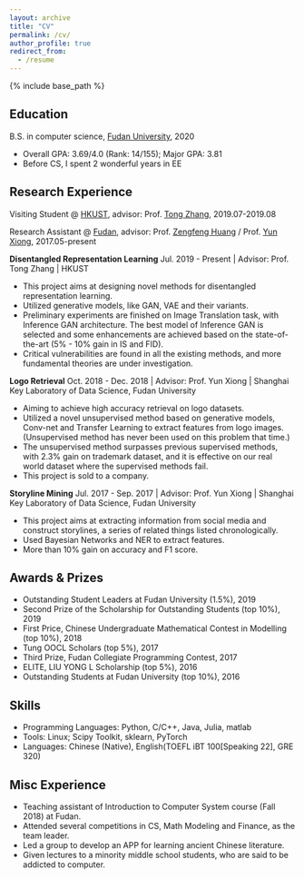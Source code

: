 ```yaml
---
layout: archive
title: "CV"
permalink: /cv/
author_profile: true
redirect_from:
  - /resume
---
```


{% include base_path %}

## Education

B.S. in computer science, [Fudan University](https://www.fudan.edu.cn/en/), 2020
- Overall GPA: 3.69/4.0 (Rank: 14/155); Major GPA: 3.81
- Before CS, I spent 2 wonderful years in EE


## Research Experience

Visiting Student @ [HKUST](https://www.ust.hk/), advisor: Prof. [Tong Zhang](http://tongzhang-ml.org/), 2019.07-2019.08

Research Assistant @ [Fudan](https://www.fudan.edu.cn/en/), advisor: Prof. [Zengfeng Huang](http://www.cse.ust.hk/~huangzf/) / Prof. [Yun Xiong](http://www.cs.fudan.edu.cn/?page_id=1979), 2017.05-present



**Disentangled Representation Learning**
Jul. 2019 - Present | Advisor: Prof. Tong Zhang | HKUST 
- This project aims at designing novel methods for disentangled representation learning.
- Utilized generative models, like GAN, VAE and their variants.
- Preliminary experiments are finished on Image Translation task, with Inference GAN architecture. The best model of
Inference GAN is selected and some enhancements are achieved based on the state-of-the-art (5% - 10% gain in IS and
FID).
- Critical vulnerabilities are found in all the existing methods, and more fundamental theories are under investigation.

**Logo Retrieval**
Oct. 2018 - Dec. 2018 | Advisor: Prof. Yun Xiong | Shanghai Key Laboratory of Data Science, Fudan University
- Aiming to achieve high accuracy retrieval on logo datasets.
- Utilized a novel unsupervised method based on generative models, Conv-net and Transfer Learning to extract features
from logo images. (Unsupervised method has never been used on this problem that time.)
- The unsupervised method surpasses previous supervised methods, with 2.3% gain on trademark dataset, and it is
effective on our real world dataset where the supervised methods fail.
- This project is sold to a company.

**Storyline Mining**
Jul. 2017 - Sep. 2017 | Advisor: Prof. Yun Xiong | Shanghai Key Laboratory of Data Science, Fudan University
- This project aims at extracting information from social media and construct storylines, a series of related things listed chronologically.
- Used Bayesian Networks and NER to extract features.
- More than 10% gain on accuracy and F1 score.


## Awards & Prizes

- Outstanding Student Leaders at Fudan University (1.5%), 2019
- Second Prize of the Scholarship for Outstanding Students (top 10%), 2019
- First Price, Chinese Undergraduate Mathematical Contest in Modelling (top 10%), 2018
- Tung OOCL Scholars (top 5%), 2017
- Third Prize, Fudan Collegiate Programming Contest, 2017
- ELITE, LIU YONG L Scholarship (top 5%), 2016
- Outstanding Students at Fudan University (top 10%), 2016


## Skills
- Programming Languages: Python, C/C++, Java, Julia, matlab
- Tools: Linux; Scipy Toolkit, sklearn, PyTorch
- Languages: Chinese (Native), English(TOEFL iBT 100[Speaking 22], GRE 320)


<!-- Publications
======
  <ul>{% for post in site.publications %}
    {% include archive-single-cv.html %}
  {% endfor %}</ul>
  
Talks
======
  <ul>{% for post in site.talks %}
    {% include archive-single-talk-cv.html %}
  {% endfor %}</ul>
  
Teaching
======
  <ul>{% for post in site.teaching %}
    {% include archive-single-cv.html %}
  {% endfor %}</ul> -->
  

## Misc Experience
- Teaching assistant of Introduction to Computer System course (Fall 2018) at Fudan.
- Attended several competitions in CS, Math Modeling and Finance, as the team leader.
- Led a group to develop an APP for learning ancient Chinese literature.
- Given lectures to a minority middle school students, who are said to be addicted to computer.


